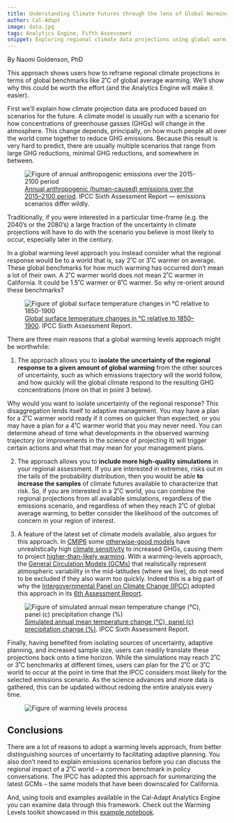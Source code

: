 ```yaml
---
title: Understanding Climate Futures through the lens of Global Warming Levels
author: Cal-Adapt
image: data.jpg
tags: Analytics Engine, Fifth Assessment
snippet: Exploring regional climate data projections using global warming targets as reference and how the Cal-Adapt Analytics Engine can be used to examine these trends.
---
```

By Naomi Goldenson, PhD

This approach shows users how to reframe regional climate projections in terms of global benchmarks like 2˚C of global average warming. We’ll show why this could be worth the effort (and the Analytics Engine will make it easier).

First we’ll explain how climate projection data are produced based on scenarios for the future. A climate model is usually run with a scenario for how concentrations of greenhouse gasses (GHGs) will change in the atmosphere. This change depends, principally, on how much people all over the world come together to reduce GHG emissions. Because this result is very hard to predict, there are usually multiple scenarios that range from large GHG reductions, minimal GHG reductions, and somewhere in between.

<figure class="image">
  <img src="/img/blog/annual_anthro_emissions.png" alt="Figure of annual anthropogenic emissions over the 2015-2100 period">
  <figcaption><a href="https://www.ipcc.ch/report/ar6/wg1/figures/summary-for-policymakers/figure-spm-4" target="_blank">Annual anthropogenic (human-caused) emissions over the 2015–2100 period</a>. IPCC Sixth Assessment Report — emissions scenarios differ wildly.</figcaption>
</figure>

Traditionally, if you were interested in a particular time-frame (e.g. the 2040’s or the 2080’s) a large fraction of the uncertainty in climate projections will have to do with the scenario you believe is most likely to occur, especially later in the century.

In a global warming level approach you instead consider what the regional response would be to a world that is, say 2˚C or 3˚C warmer on average. These global benchmarks for how much warming has occurred don’t mean a lot of their own. A 2˚C warmer world does not mean 2˚C warmer in California. It could be 1.5˚C warmer or 6˚C warmer. So why re-orient around these benchmarks?

<figure class="image">
  <img src="/img/blog/global_surf_temp.png" alt="Figure of global surface temperature changes in °C relative to 1850-1900">
  <figcaption><a href="https://www.ipcc.ch/report/ar6/wg1/figures/summary-for-policymakers/figure-spm-8" target="_blank">Global surface temperature changes in °C relative to 1850–1900</a>. IPCC Sixth Assessment Report.</figcaption>
</figure>

There are three main reasons that a global warming levels approach might be worthwhile:
1. The approach allows you to **isolate the uncertainty of the regional response to a given amount of global warming** from the other sources of uncertainty, such as which emissions trajectory will the world follow, and how quickly will the global climate respond to the resulting GHG concentrations (more on that in point 3 below).

 Why would you want to isolate uncertainty of the regional response? This disaggregation lends itself to adaptive management. You may have a plan for a 2˚C warmer world ready if it comes on quicker than expected, or you may have a plan for a 4˚C warmer world that you may never need. You can determine ahead of time what developments in the observed warming trajectory (or improvements in the science of projecting it) will trigger certain actions and what that may mean for your management plans.

2. The approach allows you to **include more high-quality simulations** in your regional assessment. If you are interested in extremes, risks out in the tails of the probability distribution, then you would be able **to increase the samples** of climate futures available to characterize that risk. So, if you are interested in a 2˚C world, you can combine the regional projections from all available simulations, regardless of the emissions scenario, and regardless of when they reach 2˚C of global average warming, to better consider the likelihood of the outcomes of concern in your region of interest. 

3. A feature of the latest set of climate models available, also argues for this approach.  In <a href="https://www.carbonbrief.org/cmip6-the-next-generation-of-climate-models-explained/" target="_blank">CMIP6</a> some <a href="https://doi.org/10.1175/BAMS-D-23-0100.1" target="_blank">otherwise-good models</a> have unrealistically high <a href="https://climate.mit.edu/explainers/climate-sensitivity" target="_blank">climate sensitivity</a> to increased GHGs, causing them to project <a href="https://www.carbonbrief.org/guest-post-how-climate-scientists-should-handle-hot-models/" target="_blank">higher-than-likely warming</a>. With a warming-levels approach, the <a href="https://www.ipcc-data.org/guidelines/pages/gcm_guide.html#:~:text=GCMs%20depict%20the%20climate%20using,30%20layers%20in%20the%20oceans" target="_blank">General Circulation Models (GCMs)</a> that realistically represent atmospheric variability in the mid-latitudes (where we live), do not need to be excluded if they also warm too quickly. Indeed this is a big part of why the <a href="https://www.ipcc.ch/" target="_blank">Intergovernmental Panel on Climate Change (IPCC)</a> adopted this approach in its <a href="https://www.ipcc.ch/assessment-report/ar6/" target="_blank">6th Assessment Report</a>.

<figure class="image">
  <img src="/img/blog/sim_annual_mean_temp.png" alt="Figure of simulated annual mean temperature change (°C), panel (c) precipitation change (%)">
  <figcaption><a href="https://www.ipcc.ch/report/ar6/wg1/figures/summary-for-policymakers/figure-spm-5/" target="_blank">Simulated annual mean temperature change (°C), panel (c) precipitation change (%)</a>. IPCC Sixth Assessment Report.</figcaption>
</figure>

Finally, having benefited from isolating sources of uncertainty, adaptive planning, and increased sample size, users can readily translate these projections back onto a time horizon. While the simulations may reach 2˚C or 3˚C benchmarks at different times, users can plan for the 2˚C or 3˚C world to occur at the point in time that the IPCC considers most likely for the selected emissions scenario. As the science advances and more data is gathered, this can be updated without redoing the entire analysis every time.

<figure class="image">
  <img src="/img/blog/warming_levels_process.png" alt="Figure of warming levels process">
  <figcaption></figcaption>
</figure>

## Conclusions

There are a lot of reasons to adopt a warming levels approach, from better distinguishing sources of uncertainty to facilitating adaptive planning. You also don’t need to explain emissions scenarios before you can discuss the regional impact of a 2˚C world – a common benchmark in policy conversations. The IPCC has adopted this approach for summarizing the latest GCMs – the same models that have been downscaled for California.

And, using tools and examples available in the Cal-Adapt Analytics Engine you can examine data through this framework. Check out the Warming Levels toolkit showcased in this <a href="https://github.com/cal-adapt/cae-notebooks/blob/main/tools/warming_levels.ipynb" target="_blank">example notebook</a>.
